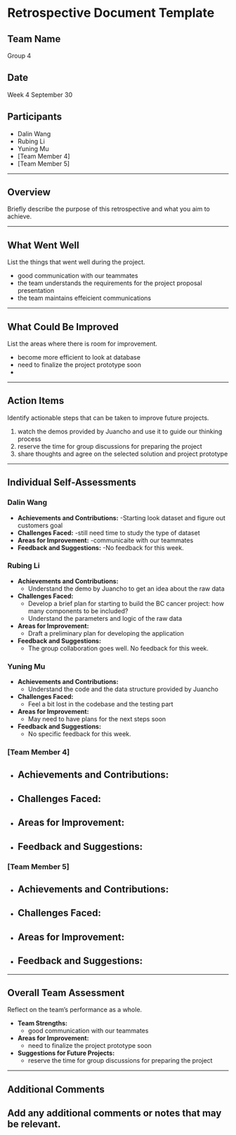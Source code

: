 # Retrospective Document Template

## Team Name
Group 4

## Date
Week 4 September 30

## Participants
- Dalin Wang
- Rubing Li
- Yuning Mu
- [Team Member 4]
- [Team Member 5]

---

## Overview
Briefly describe the purpose of this retrospective and what you aim to achieve.

---

## What Went Well
List the things that went well during the project.
- good communication with our teammates
- the team understands the requirements for the project proposal presentation
- the team maintains effeicient communications

---

## What Could Be Improved
List the areas where there is room for improvement.
- become more efficient to look at database
- need to finalize the project prototype soon
-

---

## Action Items
Identify actionable steps that can be taken to improve future projects.
1. watch the demos provided by Juancho and use it to guide our thinking process
2. reserve the time for group discussions for preparing the project
3. share thoughts and agree on the selected solution and project prototype

---

## Individual Self-Assessments
### Dalin Wang
- **Achievements and Contributions:**
  -Starting look dataset and figure out customers goal
- **Challenges Faced:**
  -still need time to study the type of dataset
- **Areas for Improvement:**
  -communicaite with our teammates
- **Feedback and Suggestions:**
  -No feedback for this week.

### Rubing Li
- **Achievements and Contributions:**
  - Understand the demo by Juancho to get an idea about the raw data
- **Challenges Faced:**
  - Develop a brief plan for starting to build the BC cancer project: how many components to be included?
  - Understand the parameters and logic of the raw data
- **Areas for Improvement:**
  - Draft a preliminary plan for developing the application 
- **Feedback and Suggestions:**
  - The group collaboration goes well. No feedback for this week. 

### Yuning Mu
- **Achievements and Contributions:**
  - Understand the code and the data structure provided by Juancho
- **Challenges Faced:**
  - Feel a bit lost in the codebase and the testing part
- **Areas for Improvement:**
  - May need to have plans for the next steps soon
- **Feedback and Suggestions:**
  - No specific feedback for this week.

### [Team Member 4]
- **Achievements and Contributions:**
  -
- **Challenges Faced:**
  -
- **Areas for Improvement:**
  -
- **Feedback and Suggestions:**
  -

### [Team Member 5]
- **Achievements and Contributions:**
  -
- **Challenges Faced:**
  -
- **Areas for Improvement:**
  -
- **Feedback and Suggestions:**
  -

---

## Overall Team Assessment
Reflect on the team’s performance as a whole.
- **Team Strengths:**
  - good communication with our teammates
- **Areas for Improvement:**
  - need to finalize the project prototype soon
- **Suggestions for Future Projects:**
  - reserve the time for group discussions for preparing the project

---

## Additional Comments
Add any additional comments or notes that may be relevant.
-

